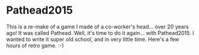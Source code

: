 # Pathead2015
This is a re-make of a game I made of a co-worker's head...  over 20 years ago! It was called Pathead.  Well, it's time to do it again... with Pathead2015. I wanted to write it super old school, and in very little time. Here's a few hours of retro game. :-)
